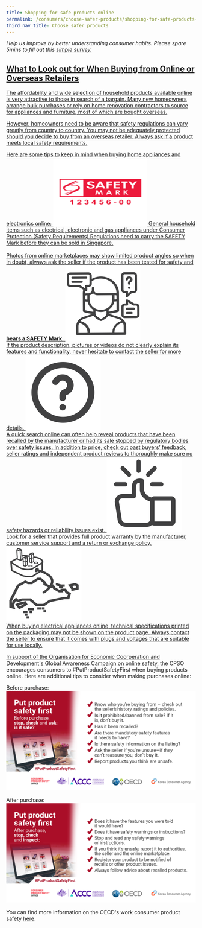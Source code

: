 ```yaml
---
title: Shopping for safe products online
permalink: /consumers/choose-safer-products/shopping-for-safe-products-online/
third_nav_title: Choose safer products
---
```

*Help us improve by better understanding consumer habits. Please spare 5mins to fill out this <a href = "https://form.gov.sg/63a160c3cf15ee00129a4ab4">simple survey.*
## What to Look out for When Buying from Online or Overseas Retailers
The affordability and wide selection of household products available online is very attractive to those in search of a bargain. Many new homeowners arrange bulk purchases or rely on home renovation contractors to source for appliances and furniture, most of which are bought overseas.

However, homeowners need to be aware that safety regulations can vary greatly from country to country. You may not be adequately protected should you decide to buy from an overseas retailer. Always ask if a product meets local safety requirements.

Here are some tips to keep in mind when buying home appliances and electronics online:
<img src="/images/consumers/choose-safer-products/shopping-online/check-for-the-safety-mark.png" style="width:250px;height:180px;">
General household items such as electrical, electronic and gas appliances under Consumer Protection (Safety Requirements) Regulations need to carry the SAFETY Mark before they can be sold in Singapore.<br><br> Photos from online marketplaces may show limited product angles so when in doubt, always ask the seller if the product has been tested for safety and **bears a SAFETY Mark.**
<img src="/images/consumers/choose-safer-products/shopping-online/ask-questions.png" style="width:200px;height:200px;"><br>If the product description, pictures or videos do not clearly explain its features and functionality, never hesitate to contact the seller for more details.
<img src="/images/consumers/choose-safer-products/shopping-online/do-your-homework.png" style="width:200px;height:200px;"><br>A quick search online can often help reveal products that have been recalled by the manufacturer or had its sale stopped by regulatory bodies over safety issues. In addition to price, check out past buyers’ feedback, seller ratings and independent product reviews to thoroughly make sure no safety hazards or reliability issues exist.
<img src="/images/consumers/choose-safer-products/shopping-online/buy-from-official-stores-or-reputable-online-marketplaces.png" style="width:200px;height:200px;"><br>Look for a seller that provides full product warranty by the manufacturer, customer service support and a return or exchange policy.
<img src="/images/consumers/choose-safer-products/shopping-online/is-it-designed-for-use-in-singapore.png" style="width:200px;height:200px;"><br>When buying electrical appliances online, technical specifications printed on the packaging may not be shown on the product page. Always contact the seller to ensure that it comes with plugs and voltages that are suitable for use locally.

In support of the Organisation for Economic Coorperation and Development's [Global Awareness Campaign on online safety](https://www.oecd.org/digital/consumer/put-product-safety-first/), the CPSO encourages consumers to #PutProductSafetyFirst when buying products online. Here are additional tips to consider when making purchases online:

Before purchase:
![OECD1](/images/consumers/OECD-Checklist-Before-Purchase-LS.png)

After purchase:
![OECD1](/images/consumers/OECD-Checklist-After-Purchase-LS.png)
	
You can find more information on the OECD's work consumer product safety [here](https://www.oecd.org/sti/consumer/consumer-product-safety.htm).